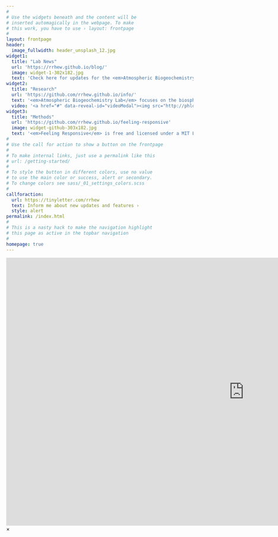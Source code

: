 ```yaml
---
#
# Use the widgets beneath and the content will be
# inserted automagically in the webpage. To make
# this work, you have to use › layout: frontpage
#
layout: frontpage
header:
  image_fullwidth: header_unsplash_12.jpg
widget1:
  title: "Lab News"
  url: 'https://rrhew.github.io/blog/'
  image: widget-1-302x182.jpg
  text: 'Check here for updates for the <em>Atmospheric Biogeochemistry Lab</em>'
widget2:
  title: "Research"
  url: 'https://github.com/rrhew.github.io/info/'
  text: '<em>Atmospheric Biogeochemistry Lab</em> focuses on the biosphere-atmosphere exchange of environmentally important trace gases:<br/>1. Halocarbons <br/>2. Methane and Hydrocarbons.<br/>3. Sulfur compounds.<br/> And atmospheric impacts associated with: <br/>5. Copper <br/>6. Fires'
  video: '<a href="#" data-reveal-id="videoModal"><img src="http://phlow.github.io/feeling-responsive/images/start-video-feeling-responsive-302x182.jpg" width="302" height="182" alt=""/></a>'
widget3:
  title: "Methods"
  url: 'https://github.com/rrhew.github.io/feeling-responsive'
  image: widget-github-303x182.jpg
  text: '<em>Feeling Responsive</em> is free and licensed under a MIT License. Make it your own and start building. The code is well-documented and explains you how it works.'
#
# Use the call for action to show a button on the frontpage
#
# To make internal links, just use a permalink like this
# url: /getting-started/
#
# To style the button in different colors, use no value
# to use the main color or success, alert or secondary.
# To change colors see sass/_01_settings_colors.scss
#
callforaction:
  url: https://tinyletter.com/rrhew
  text: Inform me about new updates and features ›
  style: alert
permalink: /index.html
#
# This is a nasty hack to make the navigation highlight
# this page as active in the topbar navigation
#
homepage: true
---
```


<div id="videoModal" class="reveal-modal large" data-reveal="">
  <div class="flex-video widescreen vimeo" style="display: block;">
    <iframe width="1280" height="720" src="https://youtu.be/uVeTJSIbGm8" frameborder="0" allowfullscreen></iframe>
  </div>
  <a class="close-reveal-modal">&#215;</a>
</div>
